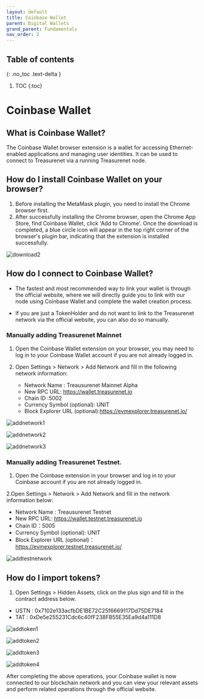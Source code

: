 ```yaml
---
layout: default
title: Coinbase Wallet
parent: Digital Wallets
grand_parent: Fundamentals
nav_order: 2
---
```


## Table of contents
{: .no_toc .text-delta }

1. TOC
{:toc}


# Coinbase Wallet

## What is Coinbase Wallet?

The Coinbase Wallet browser extension is a wallet for accessing Ethernet-enabled applications and managing user identities. It can be used to connect to Treasurenet via a running Treasurenet node.

## How do I install Coinbase Wallet on your browser?

1. Before installing the MetaMask plugin, you need to install the Chrome browser first.
2. After successfully installing the Chrome browser, open the Chrome App Store, find Coinbase Wallet, click 'Add to Chrome'. Once the download is completed, a blue circle icon will appear in the top right corner of the browser's plugin bar, indicating that the extension is installed successfully.

![download2](/img/docs/download2.png)

## How do I connect to Coinbase Wallet?

- The fastest and most recommended way to link your wallet is through the official website, where we will directly guide you to link with our node using Coinbase Wallet and complete the wallet creation
  process.

- If you are just a TokenHolder and do not want to link to the Treasurenet network via the official website, you can also do so manually.

### Manually adding Treasurenet Mainnet

1. Open the Coinbase Wallet extension on your browser, you may need to log in to your Coinbase Wallet account if you are not already logged in.

2. Open Settings > Network > Add Network and fill in the following network information:

   - Network Name : Treausurenet Mainnet Alpha
   - New RPC URL: https://wallet.treasurenet.io
   - Chain ID :5002
   - Currency Symbol (optional): UNIT
   - Block Explorer URL (optional):https://evmexplorer.treasurenet.io/

![addnetwork1](/img/docs/addnetwork1.png)

![addnetwork2](/img/docs/addnetwork2.png)

![addnetwork3](/img/docs/addnetwork35002little.png)

### Manually adding Treasurenet Testnet.

1. Open the Coinbase extension in your browser and log in to your Coinbase account if you are not already logged in.

2.Open Settings > Network > Add Network and fill in the network information below:

- Network Name : Treausurenet Testnet
- New RPC URL: https://wallet.testnet.treasurenet.io
- Chain ID：5005
- Currency Symbol (optional): UNIT
- Block Explorer URL (optional)：https://evmexplorer.testnet.treasurenet.io/

![addtestnetwork](/img/docs/addtestnetwork5005little.png)

## How do I import tokens?

1. Open Settings > Hidden Assets, click on the plus sign and fill in the contract address below.

- USTN : 0x7102e133acfbDE1BE72C25f6669117Dd75DE7184
- TAT : 0xDe5e255231Cdc6c40fF238FB55E35Ea9d4a111D8

![addtoken1](/img/docs/addtoken1.png)

![addtoken2](/img/docs/addtoken2.png)

![addtoken3](/img/docs/addtoken3.png)

![addtoken4](/img/docs/addtoken4.png)

After completing the above operations, your Coinbase wallet is now connected to our blockchain network and you can view your relevant assets and perform related operations through the official website.